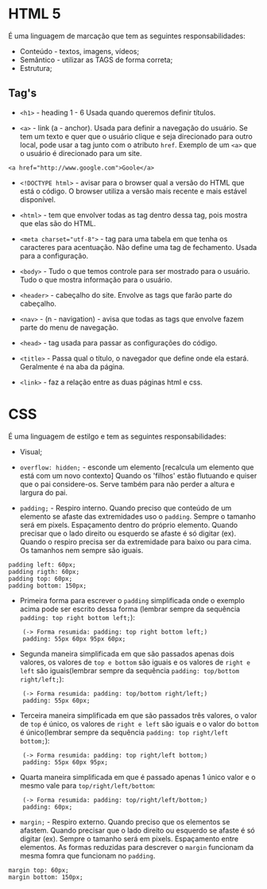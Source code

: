 # HTML 5

É uma linguagem de marcação que tem as seguintes responsabilidades:

- Conteúdo - textos, imagens, vídeos;
- Semântico - utilizar as TAGS de forma correta;
- Estrutura;

## Tag's

- `<h1>` - heading 1 - 6
Usada quando queremos definir títulos.

- `<a>` - link (a - anchor).
Usada para definir a navegação do usuário. Se tem um texto e quer que o usuário clique e seja direcionado para outro local, pode usar a tag junto com o atributo `href`. Exemplo de um `<a>` que o usuário é direcionado para um site.

```
<a href="http://www.google.com">Goole</a>
```

- `<!DOCTYPE html>` - avisar para o browser qual a versão do HTML que está o código. O browser utiliza a versão mais recente e mais estável disponível.

- `<html>` - tem que envolver todas as tag dentro dessa tag, pois mostra que elas são do HTML.

- `<meta charset="utf-8">` - tag para uma tabela em que tenha os caracteres para acentuação. Não define uma tag de fechamento. Usada para a configuração.

- `<body>` - Tudo o que temos controle para ser mostrado para o usuário. Tudo o que mostra informação para o usuário.

- `<header>` - cabeçalho do site. Envolve as tags que farão parte do cabeçalho.

- `<nav>` - (n - navigation) - avisa que todas as tags que envolve fazem parte do menu de navegação.

- `<head>` - tag usada para passar as configurações do código.

- `<title>` - Passa qual o título, o navegador que define onde ela estará. Geralmente é na aba da página.

- `<link>` - faz a relação entre as duas páginas html e css. 


# CSS

É uma linguagem de estilgo e tem as seguintes responsabilidades:

- Visual;

 - `overflow: hidden;` - esconde um elemento [recalcula um elemento que está com um novo contexto] Quando os 'filhos' estão flutuando e quiser que o pai considere-os. Serve também para não perder a altura e largura do pai.

- `padding;` - Respiro interno. Quando preciso que conteúdo de um elemento se afaste das extremidades uso o `padding`. 
Sempre o tamanho será em pixels. Espaçamento dentro do próprio elemento. Quando precisar que o lado direito ou esquerdo se afaste é só digitar (ex). Quando o respiro precisa ser da extremidade para baixo ou para cima. Os tamanhos nem sempre são iguais. 

```
padding left: 60px;
padding rigth: 60px;
padding top: 60px;
padding bottom: 150px;
```

- Primeira forma para escrever o `padding` simplificada onde o exemplo acima pode ser escrito dessa forma (lembrar sempre da sequência `padding: top right bottom left;`):
```
    (-> Forma resumida: padding: top right bottom left;)
    padding: 55px 60px 95px 60px;
```

- Segunda maneira simplificada em que são passados apenas dois valores, os valores de `top e bottom` são iguais e os valores de `right e left` são iguais(lembrar sempre da sequência `padding: top/bottom right/left;`):
```
    (-> Forma resumida: padding: top/bottom right/left;)
    padding: 55px 60px;
```
- Terceira maneira simplificada em que são passados três valores, o valor de `top` é único, os valores de `right e left` são iguais e o valor do `bottom` é único(lembrar sempre da sequência `padding: top right/left bottom;`):
```
    (-> Forma resumida: padding: top right/left bottom;)
    padding: 55px 60px 95px;
```
- Quarta maneira simplificada em que é passado apenas 1 único valor e o mesmo vale para `top/right/left/bottom`:
```
    (-> Forma resumida: padding: top/right/left/bottom;)
    padding: 60px;
```

- `margin;` - Respiro externo. Quando preciso que os elementos se afastem. Quando precisar que o lado direito ou esquerdo se afaste é só digitar (ex). Sempre o tamanho será em pixels. Espaçamento entre elementos. As formas reduzidas para descrever o `margin` funcionam da mesma fomra que funcionam no `padding`.
```
margin top: 60px;
margin bottom: 150px;
```

